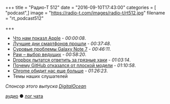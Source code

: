 +++
title = "Радио-Т 512"
date = "2016-09-10T17:43:00"
categories = [ "podcast",]
image = "https://radio-t.com/images/radio-t/rt512.jpg"
filename = "rt_podcast512"

+++

- [Что нам показл Apple](http://gizmodo.com/everything-apple-announced-today-1786299295?rev=1473274955918) - *00:00:08*.
- [Лучшие дни смартфонов прошли](http://billbennett.co.nz/2016/09/08/smartphone-glory-years/) - *00:37:48*.
- [Суровые проблемы Galaxy Note 7](https://hardware.slashdot.org/story/16/09/01/176249/in-an-unprecedented-move-samsung-to-recall-all-galaxy-note-7-yonhap-news-agency?utm_source=rss1.0mainlinkanon) - *00:46:11*.
- [Paw – выбор ведущих](https://paw.cloud/) - *00:58:20*.
- [Dropbox пытатся ответить за грязные хаки](https://techcrunch.com/2016/09/09/dropbox-responds-to-accusations-its-mac-desktop-client-hacks-os-x-security/) - *01:03:14*.
- [Почему GitHub отказался от плоской модели](http://www.bloomberg.com/news/articles/2016-09-06/why-github-finally-abandoned-its-bossless-workplace) - *01:10:58*.
- [Chrome обидит нас еще больше](http://www.theverge.com/2016/9/8/12847880/chrome-warning-encryption-web-google-ssl-https) - *01:26:23*.
- Темы наших слушателей

_Спонсор этого выпуска [DigitalOcean](https://www.digitalocean.com)_

[аудио](http://cdn.radio-t.com/rt_podcast512.mp3) ● [лог чата](http://chat.radio-t.com/logs/radio-t-512.html)
<audio src="http://cdn.radio-t.com/rt_podcast512.mp3" preload="none"></audio>